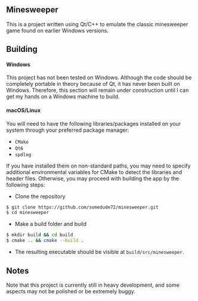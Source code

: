 ## Minesweeper

This is a project written using Qt/C++ to emulate the classic minesweeper game found on
earlier Windows versions. 

## Building

#### Windows

This project has not been tested on Windows. Although the code should be completely
portable in theory because of Qt, it has never been built on Windows. Therefore, this
section will remain under construction until I can get my hands on a Windows machine
to build.

#### macOS/Linux

You will need to have the following libraries/packages installed on your system through
your preferred package manager:

 + `CMake`
 + `Qt6`
 + `spdlog`

If you have installed them on non-standard paths, you may need to specify additional
environmental variables for CMake to detect the libraries and header files. Otherwise, you
may proceed with building the app by the following steps:

 + Clone the repository
```bash
$ git clone https://github.com/somedude72/minesweeper.git
$ cd minesweeper
```
 + Make a build folder and build

```bash
$ mkdir build && cd build
$ cmake .. && cmake --build .
```

 + The resulting executable should be visible at `build/src/minesweeper`.

## Notes

Note that this project is currently still in heavy development, and some aspects may not
be polished or be extremely buggy. 
